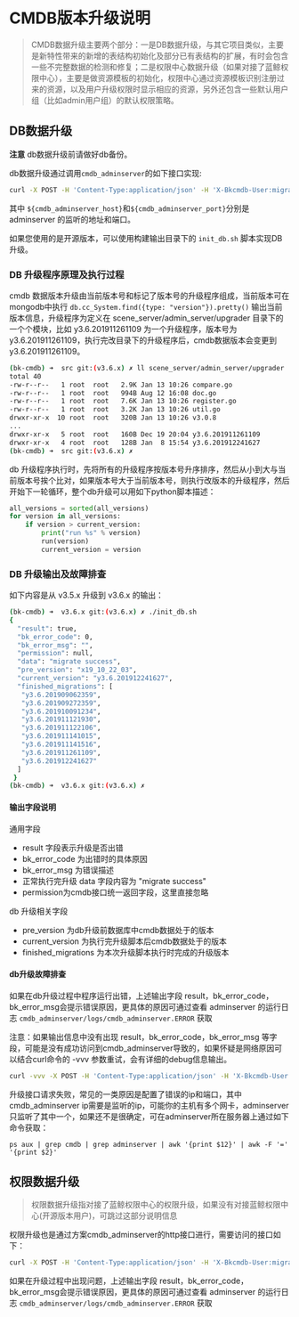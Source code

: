 # CMDB版本升级说明

> CMDB数据升级主要两个部分：一是DB数据升级，与其它项目类似，主要是新特性带来的新增的表结构初始化及部分已有表结构的扩展，有时会包含一些不完整数据的检测和修复；二是权限中心数据升级（如果对接了蓝鲸权限中心），主要是做资源模板的初始化，权限中心通过资源模板识别注册过来的资源，以及用户升级权限时显示相应的资源，另外还包含一些默认用户组（比如admin用户组）的默认权限策略。



## DB数据升级
**注意** db数据升级前请做好db备份。

db数据升级通过调用`cmdb_adminserver`的如下接口实现:

```bash
curl -X POST -H 'Content-Type:application/json' -H 'X-Bkcmdb-User:migrate' -H 'X-Bkcmdb-Supplier-Account:0' http://${cmdb_adminserver_host}:${cmdb_adminserver_port}/migrate/v3/migrate/community/0
```

其中 `${cmdb_adminserver_host}`和`${cmdb_adminserver_port}`分别是 adminserver 的监听的地址和端口。

如果您使用的是开源版本，可以使用构建输出目录下的 `init_db.sh` 脚本实现DB升级。


### DB 升级程序原理及执行过程
cmdb 数据版本升级由当前版本号和标记了版本号的升级程序组成，当前版本可在mongodb中执行 `db.cc_System.find({type: "version"}).pretty()` 输出当前版本信息，升级程序为定义在 scene_server/admin_server/upgrader 目录下的一个个模块，比如 y3.6.201911261109 为一个升级程序，版本号为 y3.6.201911261109，执行完改目录下的升级程序后，cmdb数据版本会变更到 y3.6.201911261109。

```bash
(bk-cmdb) ➜  src git:(v3.6.x) ✗ ll scene_server/admin_server/upgrader
total 40
-rw-r--r--   1 root  root   2.9K Jan 13 10:26 compare.go
-rw-r--r--   1 root  root   994B Aug 12 16:08 doc.go
-rw-r--r--   1 root  root   7.6K Jan 13 10:26 register.go
-rw-r--r--   1 root  root   3.2K Jan 13 10:26 util.go
drwxr-xr-x  10 root  root   320B Jan 13 10:26 v3.0.8
...
drwxr-xr-x   5 root  root   160B Dec 19 20:04 y3.6.201911261109
drwxr-xr-x   4 root  root   128B Jan  8 15:54 y3.6.201912241627
(bk-cmdb) ➜  src git:(v3.6.x) ✗
```

db 升级程序执行时，先将所有的升级程序按版本号升序排序，然后从小到大与当前版本号挨个比对，如果版本号大于当前版本号，则执行改版本的升级程序，然后开始下一轮循环，整个db升级可以用如下python脚本描述：

```python
all_versions = sorted(all_versions)
for version in all_versions:
    if version > current_version:
        print("run %s" % version)
        run(version)
        current_version = version
```



### DB 升级输出及故障排查

如下内容是从 v3.5.x 升级到 v3.6.x 的输出：

```bash
(bk-cmdb) ➜  v3.6.x git:(v3.6.x) ✗ ./init_db.sh
{
  "result": true,
  "bk_error_code": 0,
  "bk_error_msg": "",
  "permission": null,
  "data": "migrate success",
  "pre_version": "x19_10_22_03",
  "current_version": "y3.6.201912241627",
  "finished_migrations": [
   "y3.6.201909062359",
   "y3.6.201909272359",
   "y3.6.201910091234",
   "y3.6.201911121930",
   "y3.6.201911122106",
   "y3.6.201911141015",
   "y3.6.201911141516",
   "y3.6.201911261109",
   "y3.6.201912241627"
  ]
 }
(bk-cmdb) ➜  v3.6.x git:(v3.6.x) ✗
```

#### 输出字段说明

通用字段

- result 字段表示升级是否出错
- bk_error_code 为出错时的具体原因
- bk_error_msg 为错误描述
- 正常执行完升级 data 字段内容为 "migrate success"
- permission为cmdb接口统一返回字段，这里直接忽略

db 升级相关字段

- pre_version 为db升级前数据库中cmdb数据处于的版本
- current_version 为执行完升级脚本后cmdb数据处于的版本
- finished_migrations 为本次升级脚本执行时完成的升级版本


#### db升级故障排查
如果在db升级过程中程序运行出错，上述输出字段 result，bk_error_code，bk_error_msg会提示错误原因，更具体的原因可通过查看 adminserver 的运行日志 `cmdb_adminserver/logs/cmdb_adminserver.ERROR` 获取

注意：如果输出信息中没有出现 result，bk_error_code，bk_error_msg 等字段，可能是没有成功访问到cmdb_adminserver导致的，如果怀疑是网络原因可以结合curl命令的 -vvv 参数重试，会有详细的debug信息输出。

```bash
curl -vvv -X POST -H 'Content-Type:application/json' -H 'X-Bkcmdb-User:migrate' -H 'X-Bkcmdb-Supplier-Account:0' http://${cmdb_adminserver_host}:${cmdb_adminserver_port}/migrate/v3/migrate/community/0
```

升级接口请求失败，常见的一类原因是配置了错误的ip和端口，其中cmdb_adminserver ip需要是监听的ip，可能你的主机有多个网卡，adminserver只监听了其中一个，如果还不是很确定，可在adminserver所在服务器上通过如下命令获取：

`ps aux | grep cmdb | grep adminserver | awk '{print $12}' | awk -F '=' '{print $2}'`


## 权限数据升级

> 权限数据升级指对接了蓝鲸权限中心的权限升级，如果没有对接蓝鲸权限中心(开源版本用户)，可跳过这部分说明信息

权限升级也是通过方案cmdb_adminserver的http接口进行，需要访问的接口如下：

```bash
curl -X POST -H 'Content-Type:application/json' -H 'X-Bkcmdb-User:migrate' -H 'X-Bkcmdb-Supplier-Account:0' http://${cmdb_adminserver_host}:${cmdb_adminserver_port}/migrate/v3/authcenter/init
```


如果在升级过程中出现问题，上述输出字段 result，bk_error_code，bk_error_msg会提示错误原因，更具体的原因可通过查看 adminserver 的运行日志 `cmdb_adminserver/logs/cmdb_adminserver.ERROR` 获取


